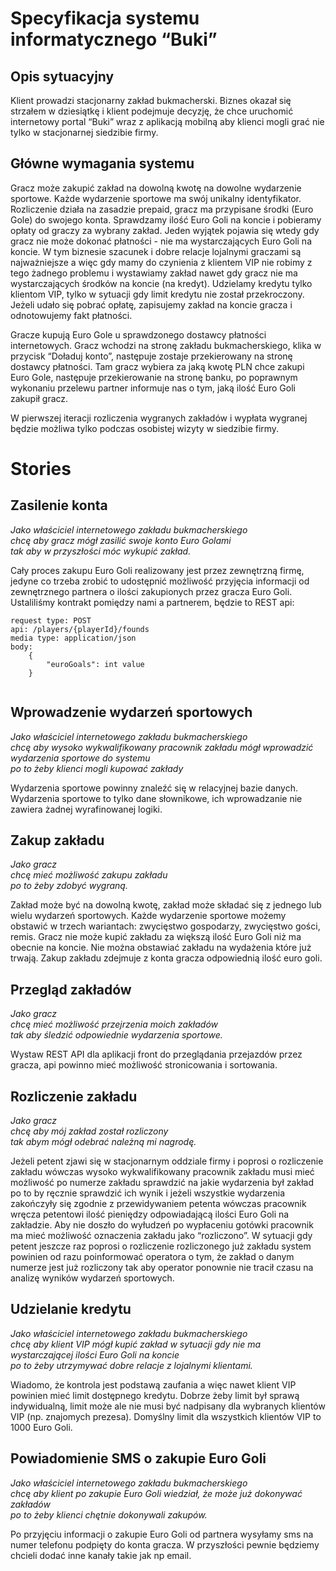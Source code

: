 Specyfikacja systemu informatycznego “Buki”
===========================================

Opis sytuacyjny
---------------

Klient prowadzi stacjonarny zakład bukmacherski. Biznes okazał się strzałem w dziesiątkę i klient podejmuje decyzję, że chce uruchomić internetowy portal “Buki” wraz z aplikacją mobilną aby klienci mogli grać nie tylko w stacjonarnej siedzibie firmy.

Główne wymagania systemu
------------------------

Gracz może zakupić zakład na dowolną kwotę na dowolne wydarzenie sportowe. Każde wydarzenie sportowe ma swój unikalny identyfikator.
Rozliczenie działa na zasadzie prepaid, gracz ma przypisane środki (Euro Gole)  do swojego konta. Sprawdzamy ilość Euro Goli na koncie i pobieramy opłaty od graczy za wybrany zakład. Jeden wyjątek pojawia się wtedy gdy gracz nie może dokonać płatności - nie ma wystarczających Euro Goli na koncie. W tym biznesie szacunek i dobre relacje lojalnymi graczami są najważniejsze a więc gdy mamy do czynienia z klientem VIP nie robimy z tego żadnego problemu i wystawiamy zakład nawet gdy gracz nie ma wystarczających środków na koncie (na kredyt). Udzielamy kredytu tylko klientom VIP, tylko w sytuacji gdy limit kredytu nie został przekroczony. Jeżeli udało się pobrać opłatę, zapisujemy zakład na koncie gracza i odnotowujemy fakt płatności.

Gracze kupują Euro Gole u sprawdzonego dostawcy płatności internetowych. Gracz wchodzi na stronę zakładu bukmacherskiego, klika w przycisk “Doładuj konto”, następuje zostaje przekierowany na stronę dostawcy płatności. Tam gracz wybiera za jaką kwotę PLN chce zakupi Euro Gole, następuje przekierowanie na stronę banku, po poprawnym wykonaniu przelewu partner informuje nas o tym, jaką ilość Euro Goli zakupił gracz.

W pierwszej iteracji rozliczenia wygranych zakładów i wypłata wygranej będzie możliwa tylko podczas osobistej wizyty w siedzibie firmy.


Stories
=======

Zasilenie konta
---------------

_Jako właściciel internetowego zakładu bukmacherskiego_ <br />
_chcę aby gracz mógł zasilić swoje konto Euro Golami_ <br />
_tak aby w przyszłości móc wykupić zakład._ <br />

Cały proces zakupu Euro Goli realizowany jest przez zewnętrzną firmę, jedyne co trzeba zrobić to udostępnić możliwość przyjęcia informacji od zewnętrznego partnera o ilości zakupionych przez gracza Euro Goli.
Ustaliliśmy kontrakt pomiędzy nami a partnerem, będzie to REST api:
```
request type: POST
api: /players/{playerId}/founds
media type: application/json
body: 
    {
        "euroGoals": int value
    }
 
```

Wprowadzenie wydarzeń sportowych
--------------------------------

_Jako właściciel internetowego zakładu bukmacherskiego_ <br />
_chcę aby wysoko wykwalifikowany pracownik zakładu mógł wprowadzić wydarzenia sportowe do systemu_ <br />
_po to żeby klienci mogli kupować zakłady_ <br />

Wydarzenia sportowe powinny znaleźć się w relacyjnej bazie danych. Wydarzenia sportowe to tylko dane słownikowe, ich wprowadzanie nie zawiera żadnej wyrafinowanej logiki.  

Zakup zakładu
-------------

_Jako gracz_ <br />
_chcę mieć możliwość zakupu zakładu_ <br />
_po to żeby zdobyć wygraną._ <br />

Zakład może być na dowolną kwotę, zakład może składać się z jednego lub wielu wydarzeń sportowych. Każde wydarzenie sportowe możemy obstawić w trzech wariantach: zwycięstwo gospodarzy, zwycięstwo gości, remis. Gracz nie może kupić zakładu za większą ilość Euro Goli niż ma obecnie na koncie.
Nie można obstawiać zakładu na wydażenia które już trwają.
Zakup zakładu zdejmuje z konta gracza odpowiednią ilość euro goli.

Przegląd zakładów
-----------------

_Jako gracz_ <br />
_chcę mieć możliwość przejrzenia moich zakładów_ <br />
_tak aby śledzić odpowiednie wydarzenia sportowe._ <br />

Wystaw REST API dla aplikacji front do przeglądania przejazdów przez gracza, api powinno mieć możliwość stronicowania i sortowania.

Rozliczenie zakładu
-------------------

_Jako gracz_ <br />
_chcę aby mój zakład został rozliczony_ <br />
_tak abym mógł odebrać należną mi nagrodę._ <br />

Jeżeli petent zjawi się w stacjonarnym oddziale firmy i poprosi o rozliczenie zakładu wówczas wysoko wykwalifikowany pracownik zakładu musi mieć możliwość po numerze zakładu sprawdzić na jakie wydarzenia był zakład po to by ręcznie sprawdzić ich wynik i jeżeli wszystkie wydarzenia zakończyły się zgodnie z przewidywaniem petenta wówczas pracownik wręcza petentowi ilość pieniędzy odpowiadającą ilości Euro Goli na zakładzie. 
Aby nie doszło do wyłudzeń po wypłaceniu gotówki pracownik ma mieć możliwość oznaczenia zakładu jako “rozliczono”.  W sytuacji gdy petent jeszcze raz poprosi o rozliczenie rozliczonego już zakładu system powinien od razu poinformować operatora o tym, że zakład o danym numerze jest już rozliczony tak aby operator ponownie nie tracił czasu na analizę wyników wydarzeń sportowych.

Udzielanie kredytu
------------------

_Jako właściciel internetowego zakładu bukmacherskiego_ <br />
_chcę aby klient VIP mógł kupić zakład w sytuacji gdy nie ma wystarczającej ilości Euro Goli na koncie_ <br />
_po to żeby utrzymywać dobre relacje z lojalnymi klientami._ <br />

Wiadomo, że kontrola jest podstawą zaufania a więc nawet klient VIP powinien mieć limit dostępnego kredytu. Dobrze żeby limit był sprawą indywidualną, limit może ale nie musi być nadpisany dla wybranych klientów VIP (np. znajomych prezesa). Domyślny limit dla wszystkich klientów VIP to 1000 Euro Goli.

Powiadomienie SMS o zakupie Euro Goli
-------------------------------------

_Jako właściciel internetowego zakładu bukmacherskiego_ <br />
_chcę aby klient po zakupie Euro Goli wiedział, że może już dokonywać zakładów_ <br />
_po to żeby klienci chętnie dokonywali zakupów._ <br />

Po przyjęciu informacji o zakupie Euro Goli od partnera wysyłamy sms na numer telefonu podpięty do konta gracza. W przyszłości pewnie będziemy chcieli dodać inne kanały takie jak np email.
